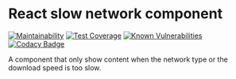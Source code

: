 # React slow network component

[![Maintainability](https://api.codeclimate.com/v1/badges/af3ee5d0f9e1bbedc3fc/maintainability)](https://codeclimate.com/github/winston0410/react-slow-network-component/maintainability) [![Test Coverage](https://api.codeclimate.com/v1/badges/af3ee5d0f9e1bbedc3fc/test_coverage)](https://codeclimate.com/github/winston0410/react-slow-network-component/test_coverage) [![Known Vulnerabilities](https://snyk.io/test/github/winston0410/react-slow-network-component/badge.svg?targetFile=package.json)](https://snyk.io/test/github/winston0410/react-slow-network-component?targetFile=package.json) [![Codacy Badge](https://app.codacy.com/project/badge/Grade/40700abef1304f9fbd5bacf9e3c44570)](https://www.codacy.com/gh/winston0410/react-slow-network-component/dashboard?utm_source=github.com&utm_medium=referral&utm_content=winston0410/react-slow-network-component&utm_campaign=Badge_Grade)

A component that only show content when the network type or the download speed is too slow.
